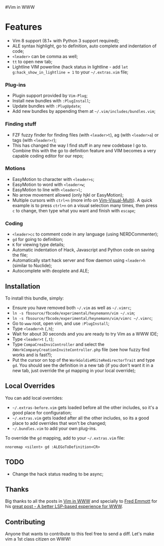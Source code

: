 #Vim in WWW

# Features
* Vim 8 support (8.1+ with Python 3 support required);
* ALE syntax highlight, go to definition, auto complete and indentation of code;
* `<leader>` can be comma as well;
* `tt` to open new tab;
* Lightline VIM powerline (hack status in lightline - add `let g:hack_show_in_lightline = 1` to your `~/.extras.vim` file;

### Plug-ins

* Plugin support provided by `Vim-Plug`;
* Install new bundles with `:PlugInstall`;
* Update bundles with `:PlugUpdate`;
* Add new bundles by appending them at `~/.vim/includes/bundles.vim`;

### Finding stuff

* FZF fuzzy finder for finding files (with `<leader>t`), ag (with `<leader>a`) or tags (with `<leader>r`);
* This has changed the way I find stuff in any new codebase I go to. Combine this with the go to definition feature and VIM becomes a very capable coding editor for our repo;

### Motions

* EasyMotion to character with `<leader>s`;
* EasyMotion to word with `<leader>w`;
* EasyMotion to line with `<leader>l`;
* No arrow movement allowed (only hjkl or EasyMotion);
* Multiple cursors with `ctrl+n` (more info on [Vim-Visual-Multi](https://github.com/mg979/vim-visual-multi)). A quick example is to press `ctrl+n` on a visual selection many times, then press `c` to change, then type what you want and finish with `escape`;

### Coding

* `<leader>cc` to comment code in any language (using NERDCommenter);
* `gd` for going to definition;
* `K` for viewing type details;
* Automatic indentation of Hack, Javascript and Python code on saving the file;
* Automatically start hack server and flow daemon using `<leader>h` (similar to Nuclide);
* Autocomplete with deoplete and ALE;

## Installation

To install this bundle, simply:

* Ensure you have removed both `~/.vim` as well as `~/.vimrc`;
* `ln -s fbsource/fbcode/experimental/heynemann/vim ~/.vim`;
* `ln -s fbsource/fbcode/experimental/heynemann/vim/vimrc ~/.vimrc`;
* Go to `www` root, open vim, and use `:PlugInstall`;
* Type `<leader>h` (`,h`);
* Wait for about 30 seconds and you are ready to try Vim as a WWW IDE;
* Type `<leader>t` (`,t`);
* Type `CompaCreaInviController` and select the `XWorkCompanyCreationInviteController.php` file (see how fuzzy find works and is fast?);
* Put the cursor on top of the `WorkGoldieMSiteRedirectorTrait` and type `gd`. You should see the definition in a new tab (if you don't want it in a new tab, just override the `gd` mapping in your local override);

## Local Overrides

You can add local overrides:

* `~/.extras-before.vim` gets loaded before all the other includes, so it's a good place for configuration;
* `~/.extras.vim` gets loaded after all the other includes, so its a good place to add overrides that won't be changed;
* `~/.bundles.vim` to add your own plug-ins.

To override the `gd` mapping, add to your `~/.extras.vim` file:

`nnoremap <silent> gd :ALEGoToDefinition<CR>`

## TODO

* Change the hack status reading to be async;

## Thanks

Big thanks to all the posts in [Vim in WWW](https://fb.workplace.com/groups/186822621974390/) and specially to [Fred Emmott](https://fb.workplace.com/profile.php?id=100006378305201&fref=gs&__tn__=%2CdC-R-R&eid=ARAL4EE0bwiwuk38ls7Trm3Eth5PCDLxnGJrRZ573w8askZcGp0f-_TfA6Z5X1EATz4WIkBj962yQaL2&hc_ref=ARS21QeSb6M1zIJARfbwYR6rcYhjKyfNevYjLbbGBzX9qIgzdedx4NzbxDreF93BgD4&dti=186822621974390&hc_location=group) for his [great post - A better LSP-based experience for WWW](https://fb.workplace.com/groups/186822621974390/permalink/221214788535173/).

## Contributing

Anyone that wants to contribute to this feel free to send a diff. Let's make vim a 1st class citizen on WWW!
